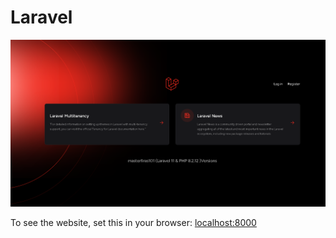 # Laravel 

![image alt](https://github.com/masterfiras101/laravel-multitenancy-project/blob/f9dff79032c188492ad6499a54cc8e929e33f065/public/assets/screenshots/index_page.png)

To see the website, set this in your browser: [localhost:8000](http://localhost:8000)
